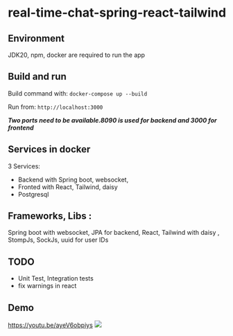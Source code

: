 # real-time-chat-spring-react-tailwind

## Environment

JDK20, npm, docker are required to run the app

## Build and run

Build command with: `docker-compose up --build`

Run from: `http://localhost:3000`

**_Two ports need to be available.8090 is used for backend and 3000 for frontend_**

## Services in docker

3 Services:

- Backend with Spring boot, websocket,
- Fronted with React, Tailwind, daisy
- Postgresql

## Frameworks, Libs :

Spring boot with websocket, JPA for backend, React, Tailwind with daisy , StompJs, SockJs, uuid for user IDs

## TODO

- Unit Test, Integration tests
- fix warnings in react

## Demo

https://youtu.be/ayeV6obpiys
[![](https://youtu.be/ayeV6obpiys)](https://youtu.be/ayeV6obpiys)
